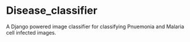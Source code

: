 # Disease_classifier
A Django powered image classifier for classifying Pnuemonia and Malaria cell infected images. 
